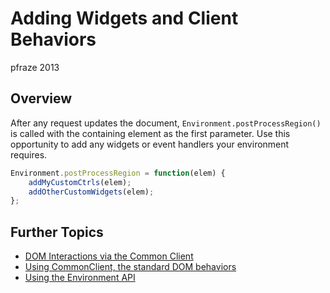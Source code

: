 Adding Widgets and Client Behaviors
===================================

pfraze 2013


## Overview

After any request updates the document, `Environment.postProcessRegion()` is called with the containing element as the first parameter. Use this opportunity to add any widgets or event handlers your environment requires.

```javascript
Environment.postProcessRegion = function(elem) {
	addMyCustomCtrls(elem);
	addOtherCustomWidgets(elem);
};
```


## Further Topics

 - [DOM Interactions via the Common Client](apps/dom_behaviors.md)
 - [Using CommonClient, the standard DOM behaviors](lib/commonclient.md)
 - [Using the Environment API](lib/environment.md)
